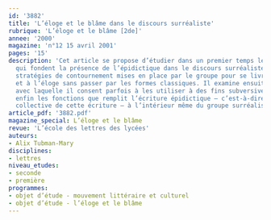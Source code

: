 ```yaml
---
id: '3882'
title: 'L’éloge et le blâme dans le discours surréaliste'
rubrique: 'L’éloge et le blâme [2de]'
annee: '2000'
magazine: 'n°12 15 avril 2001'
pages: '15'
description: 'Cet article se propose d’étudier dans un premier temps les raisons
  qui fondent la présence de l’épidictique dans le discours surréaliste, puis les
  stratégies de contournement mises en place par le groupe pour se livrer au blâme
  et à l’éloge sans passer par les formes classiques. Il examine ensuite la maîtrise
  avec laquelle il consent parfois à les utiliser à des fins subversives et caractérise
  enfin les fonctions que remplit l’écriture épidictique – c’est-à-dire la pratique
  collective de cette écriture – à l’intérieur même du groupe surréaliste.'
article_pdf: '3882.pdf'
magazine_special: L’éloge et le blâme
revue: 'L’école des lettres des lycées'
auteurs:
- Alix Tubman-Mary
disciplines:
- lettres
niveau_etudes:
- seconde
- première
programmes:
- objet d’étude - mouvement littéraire et culturel
- objet d’étude - l’éloge et le blâme
---
```

